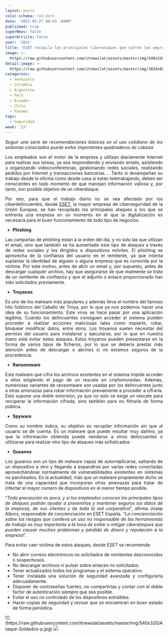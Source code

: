 ```yaml
---
layout: posts
color-schema: red-dark
date: '2021-05-27 08:43 -0400'
published: true
superNews: false
superArticle: false
year: '2021'
title: "ESET recopila los principales ciberataques que sufren las empresas…\_y aconseja cómo evitarlos"
image: >-
  https://raw.githubusercontent.com/itnewslat/assets/master/img/540x320/Ataque-Soldados-p.jpg
detail-image: >-
  https://raw.githubusercontent.com/itnewslat/assets/master/img/1024x680/Ataque-Soldados-g.jpg
categories:
  - Venezuela
  - Colombia
  - Argentina
  - Perú
  - Ecuador
  - Chile
  - Panama
tags:
  - Seguridad
week: '23'
---
```

<p style="text-align: justify;"><em>Seguir una serie de recomendaciones básicas en el uso cotidiano de los sistemas conectados puede evitar importantes quebraderos de cabeza</em></p>
<p style="text-align: justify;">Los empleados son el motor de la empresa y utilizan diariamente Internet para realizar sus tareas, ya sea respondiendo y enviando emails, asistiendo u organizando videoconferencias, gestionando redes sociales, realizando pedidos por Internet y transacciones bancarias…. Tanto si desempeñan su trabajo desde la oficina como desde casa si están teletrabajando, deben ser conscientes en todo momento de que manejan información valiosa y, por tanto, son posible objetivo de un ciberataque.</p>
<p style="text-align: justify;">Por eso, para que el trabajo diario no se vea afectado por los ciberdelincuentes, desde <a href="https://www.eset.com/es/">ESET</a>, la mayor empresa de ciberseguridad de la Unión Europea, se han recopilado los principales ataques a los que se enfrenta una empresa en un momento en el que la digitalización es necesaria para el buen funcionamiento de todo tipo de negocios.</p>

<ul style="text-align: justify;">
	<li><strong>Phishing</strong></li>
</ul>
<p style="text-align: justify;">Las campañas de phishing están a la orden del día, y no solo las que utilizan el email, sino que también se ha aumentado este tipo de ataques a través de redes sociales y los dirigidos a dispositivos móviles. El phishing se aprovecha de la confianza del usuario en el remitente, ya que intenta suplantar la identidad de alguien o alguna empresa que es conocida por la víctima. Por este motivo, antes de abrir un email y, por supuesto, antes de descargar cualquier archivo, hay que asegurarse de que realmente se trata de un remitente de confianza y que el adjunto o enlace proporcionado han sido solicitados previamente.</p>

<ul style="text-align: justify;">
	<li><strong>Troyanos</strong></li>
</ul>
<p style="text-align: justify;">Es uno de los malware más populares y además lleva el nombre del famoso hito histórico del Caballo de Troya, por lo que ya nos podemos hacer una idea de su funcionamiento. Este virus se hace pasar por una aplicación legítima. Cuando los delincuentes consiguen acceder al sistema pueden proceder a realizar acciones maliciosas tales como espiarte, robar, bloquear modificar datos, entre otros. Los troyanos suelen necesitar del permiso del usuario para instalarse y ejecutarse, por lo que en nuestra mano está evitar estos ataques. Estos troyanos pueden presentarse en la forma de varios tipos de ficheros, por lo que se debería prestar más atención antes de descargar o abrirlos si no estamos seguros de la procedencia.</p>

<ul style="text-align: justify;">
	<li><strong>Ransomware</strong></li>
</ul>
<p style="text-align: justify;">Este malware que cifra los archivos existentes en el sistema impide acceder a ellos exigiendo el pago de un rescate en criptomonedas. Además, numerosas variantes de ransomware son usadas por los delincuentes junto a otras amenazas para robar información previamente a proceder a cifrarla. Esto supone una doble extorsión, ya que no solo se exige un rescate para recuperar la información cifrada, sino también para no filtrarla de forma pública.</p>

<ul style="text-align: justify;">
	<li><strong>Spyware</strong></li>
</ul>
<p style="text-align: justify;">Como su nombre indica, su objetivo es recopilar información sin que el usuario se dé cuenta. Es un malware que puede resultar muy dañino, ya que la información obtenida puede venderse a otros delincuentes o utilizarse para realizar otro tipo de ataques más sofisticados.</p>

<ul style="text-align: justify;">
	<li><strong>Gusanos</strong></li>
</ul>
<p style="text-align: justify;">Los gusanos son un tipo de malware capaz de autorreplicarse, saltando de un dispositivo a otro y llegando a expandirse por varias redes conectadas aprovechándose normalmente de vulnerabilidades existentes en sistemas no parcheados. En la actualidad, más que un malware propiamente dicho se trata de una capacidad que incorporan otras amenazas para tratar de infectar el mayor número de dispositivos en el menor tiempo posible.</p>
<p style="text-align: justify;">“<em>Toda precaución es poca, y si los empleados conocen los principales tipos de ataques podrán ayudar a prevenirlos y mantener seguros los datos de la empresa, de sus clientes y de toda la red corporativa</em>”, afirma Josep Albors, responsable de concienciación en ESET España. “<em>La concienciación sobre los riesgos que conlleva un uso no responsable de las herramientas de trabajo es muy importante a la hora de evitar o mitigar ciberataques que pueden causar muchos problemas y pérdida de dinero y reputación a la empresa</em>”.</p>
<p style="text-align: justify;">Para evitar caer víctima de estos ataques, desde ESET se recomienda:</p>

<ul>
	<li style="text-align: justify;">No abrir correos electrónicos no solicitados de remitentes desconocidos o sospechosos.</li>
	<li style="text-align: justify;">No descargar archivos ni pulsar sobre enlaces no solicitados.</li>
	<li style="text-align: justify;">Tener actualizados todos los programas y el sistema operativo.</li>
	<li style="text-align: justify;">Tener instalada una solución de seguridad avanzada y configurarla adecuadamente.</li>
	<li style="text-align: justify;">Disponer de contraseñas fuertes, no compartirlas y contar con el doble factor de autenticación siempre que sea posible.</li>
	<li style="text-align: justify;">Evitar el uso no controlado de los dispositivos extraíbles.</li>
	<li style="text-align: justify;">Hacer copias de seguridad y revisar que se encuentran en buen estado de forma periódica.</li>
</ul>
![](https://raw.githubusercontent.com/itnewslat/assets/master/img/540x320/Ataque-Soldados-p.jpg)

<img src="https://tracker.metricool.com/c3po.jpg?hash=56f88a41e39ab42c063cc51676587a04"/>
